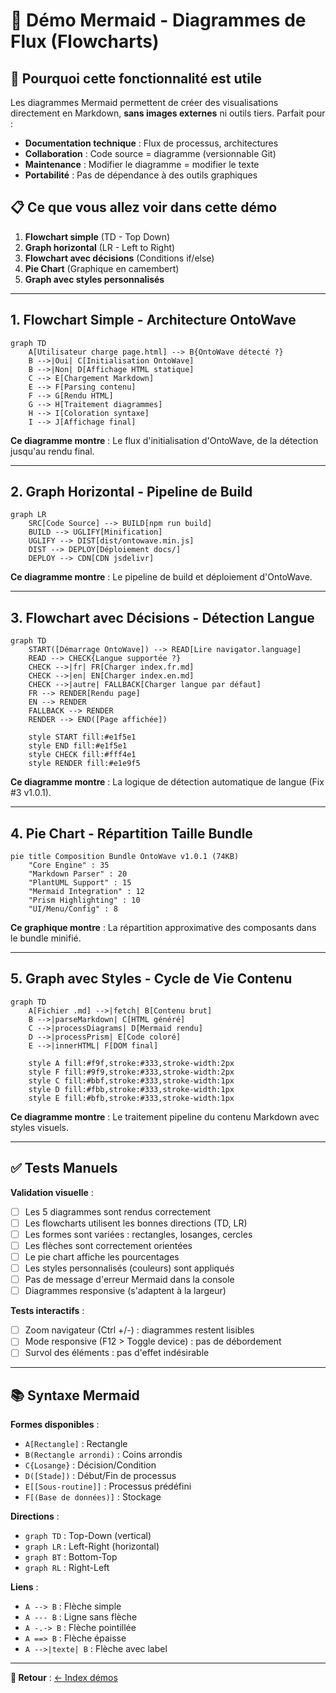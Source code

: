# 🌊 Démo Mermaid - Diagrammes de Flux (Flowcharts)

## 🎯 Pourquoi cette fonctionnalité est utile

Les diagrammes Mermaid permettent de créer des visualisations directement en Markdown, **sans images externes** ni outils tiers. Parfait pour :

- **Documentation technique** : Flux de processus, architectures
- **Collaboration** : Code source = diagramme (versionnable Git)
- **Maintenance** : Modifier le diagramme = modifier le texte
- **Portabilité** : Pas de dépendance à des outils graphiques

## 📋 Ce que vous allez voir dans cette démo

1. **Flowchart simple** (TD - Top Down)
2. **Graph horizontal** (LR - Left to Right)
3. **Flowchart avec décisions** (Conditions if/else)
4. **Pie Chart** (Graphique en camembert)
5. **Graph avec styles personnalisés**

---

## 1. Flowchart Simple - Architecture OntoWave

```mermaid
graph TD
    A[Utilisateur charge page.html] --> B{OntoWave détecté ?}
    B -->|Oui| C[Initialisation OntoWave]
    B -->|Non| D[Affichage HTML statique]
    C --> E[Chargement Markdown]
    E --> F[Parsing contenu]
    F --> G[Rendu HTML]
    G --> H[Traitement diagrammes]
    H --> I[Coloration syntaxe]
    I --> J[Affichage final]
```

**Ce diagramme montre** : Le flux d'initialisation d'OntoWave, de la détection jusqu'au rendu final.

---

## 2. Graph Horizontal - Pipeline de Build

```mermaid
graph LR
    SRC[Code Source] --> BUILD[npm run build]
    BUILD --> UGLIFY[Minification]
    UGLIFY --> DIST[dist/ontowave.min.js]
    DIST --> DEPLOY[Déploiement docs/]
    DEPLOY --> CDN[CDN jsdelivr]
```

**Ce diagramme montre** : Le pipeline de build et déploiement d'OntoWave.

---

## 3. Flowchart avec Décisions - Détection Langue

```mermaid
graph TD
    START([Démarrage OntoWave]) --> READ[Lire navigator.language]
    READ --> CHECK{Langue supportée ?}
    CHECK -->|fr| FR[Charger index.fr.md]
    CHECK -->|en| EN[Charger index.en.md]
    CHECK -->|autre| FALLBACK[Charger langue par défaut]
    FR --> RENDER[Rendu page]
    EN --> RENDER
    FALLBACK --> RENDER
    RENDER --> END([Page affichée])
    
    style START fill:#e1f5e1
    style END fill:#e1f5e1
    style CHECK fill:#fff4e1
    style RENDER fill:#e1e9f5
```

**Ce diagramme montre** : La logique de détection automatique de langue (Fix #3 v1.0.1).

---

## 4. Pie Chart - Répartition Taille Bundle

```mermaid
pie title Composition Bundle OntoWave v1.0.1 (74KB)
    "Core Engine" : 35
    "Markdown Parser" : 20
    "PlantUML Support" : 15
    "Mermaid Integration" : 12
    "Prism Highlighting" : 10
    "UI/Menu/Config" : 8
```

**Ce graphique montre** : La répartition approximative des composants dans le bundle minifié.

---

## 5. Graph avec Styles - Cycle de Vie Contenu

```mermaid
graph TD
    A[Fichier .md] -->|fetch| B[Contenu brut]
    B -->|parseMarkdown| C[HTML généré]
    C -->|processDiagrams| D[Mermaid rendu]
    D -->|processPrism| E[Code coloré]
    E -->|innerHTML| F[DOM final]
    
    style A fill:#f9f,stroke:#333,stroke-width:2px
    style F fill:#9f9,stroke:#333,stroke-width:2px
    style C fill:#bbf,stroke:#333,stroke-width:1px
    style D fill:#fbb,stroke:#333,stroke-width:1px
    style E fill:#bfb,stroke:#333,stroke-width:1px
```

**Ce diagramme montre** : Le traitement pipeline du contenu Markdown avec styles visuels.

---

## ✅ Tests Manuels

**Validation visuelle** :

- [ ] Les 5 diagrammes sont rendus correctement
- [ ] Les flowcharts utilisent les bonnes directions (TD, LR)
- [ ] Les formes sont variées : rectangles, losanges, cercles
- [ ] Les flèches sont correctement orientées
- [ ] Le pie chart affiche les pourcentages
- [ ] Les styles personnalisés (couleurs) sont appliqués
- [ ] Pas de message d'erreur Mermaid dans la console
- [ ] Diagrammes responsive (s'adaptent à la largeur)

**Tests interactifs** :

- [ ] Zoom navigateur (Ctrl +/-) : diagrammes restent lisibles
- [ ] Mode responsive (F12 > Toggle device) : pas de débordement
- [ ] Survol des éléments : pas d'effet indésirable

---

## 📚 Syntaxe Mermaid

**Formes disponibles** :

- `A[Rectangle]` : Rectangle
- `B(Rectangle arrondi)` : Coins arrondis
- `C{Losange}` : Décision/Condition
- `D([Stade])` : Début/Fin de processus
- `E[[Sous-routine]]` : Processus prédéfini
- `F[(Base de données)]` : Stockage

**Directions** :

- `graph TD` : Top-Down (vertical)
- `graph LR` : Left-Right (horizontal)
- `graph BT` : Bottom-Top
- `graph RL` : Right-Left

**Liens** :

- `A --> B` : Flèche simple
- `A --- B` : Ligne sans flèche
- `A -.-> B` : Flèche pointillée
- `A ==> B` : Flèche épaisse
- `A -->|texte| B` : Flèche avec label

---

**🔗 Retour** : [← Index démos](README.md)
